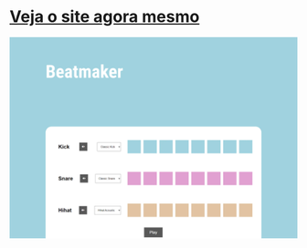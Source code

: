<h1>
  <a href="https://joaom00.github.io/beatmaker/">Veja o site agora mesmo</a>
</h1>

<img src=".github/beatmaker.webp">
